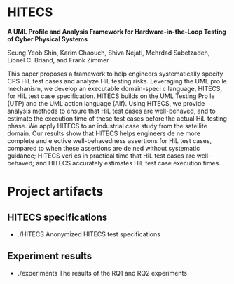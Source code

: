 # HITECS
**A UML Profile and Analysis Framework for Hardware-in-the-Loop Testing of Cyber Physical Systems**

Seung Yeob Shin, Karim Chaouch, Shiva Nejati, Mehrdad Sabetzadeh, Lionel C. Briand, and Frank Zimmer

This paper proposes a framework to help engineers systematically specify CPS HiL test cases and analyze HiL testing risks. Leveraging the UML pro le mechanism, we develop an executable domain-speci c language, HITECS, for HiL test case specification. HITECS builds on the UML Testing Pro le (UTP) and the UML action language (Alf). Using HITECS, we provide analysis methods to ensure that HiL test cases are well-behaved, and to estimate the execution time of these test cases before the actual HiL testing phase. We apply HITECS to an industrial case study from the satellite domain. Our results show that HITECS helps engineers de ne more complete and e ective well-behavedness assertions for HiL test cases, compared to when these assertions are de ned without systematic guidance; HITECS veri es in practical time that HiL test cases are well-behaved; and HITECS accurately estimates HiL test case execution times.

# Project artifacts

## HITECS specifications
* ./HITECS
  Anonymized HITECS test specifications

## Experiment results
* ./experiments
  The results of the RQ1 and RQ2 experiments
